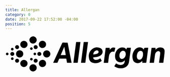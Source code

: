 ```yaml
---
title: Allergan
category: 0
date: 2017-09-22 17:52:00 -04:00
position: 5
---
```


<svg version="1.1"  xmlns="http://www.w3.org/2000/svg" xmlns:xlink="http://www.w3.org/1999/xlink" x="0px" y="0px"
	 viewBox="0 0 727.8 170" style="enable-background:new 0 0 727.8 170;" xml:space="preserve">
<g id="EfOrD9_1_">
<g>
<g>
<path d="M128.7,4.5c0.7,0.2,1.5,0.5,2.2,0.7c7.8,2.3,12.8,9.8,11.8,17.7c-1,7.9-7.7,14.3-15.6,14.5c-8.4,0.3-15.6-5.3-17.1-13.3
				c-1.7-8.7,4-17.3,12.8-19.2c0.5-0.1,1-0.3,1.5-0.4C125.8,4.5,127.3,4.5,128.7,4.5z"/>
<path d="M124.4,165.5c-1.8-0.6-3.7-1-5.4-1.9c-7.1-3.5-10.7-11.6-8.5-19.1c2.3-7.8,9.7-12.7,17.8-11.9
				c7.6,0.8,13.9,7.3,14.5,14.8c0.7,8.1-4.4,15.4-12.2,17.4c-0.8,0.2-1.5,0.4-2.2,0.6C127,165.5,125.7,165.5,124.4,165.5z"/>
<path d="M551.1,64.8c0.6-2.1,1.2-3.8,1.6-5.6c0.4-1.6,1.3-2.5,2.9-2.5c5.1,0,10.1,0,15.2,0.1c0.2,0,0.5,0.1,0.9,0.3
				c-0.3,2.4-0.5,4.7-0.8,7.1c-2.5,18.8-4.9,37.6-7.6,56.4c-1.7,11.7-7.3,21-18.3,26.4c-6.7,3.3-13.8,4.2-21.1,4
				c-8.9-0.2-17.1-2.7-24.7-7.3c-1-0.6-1.9-1.3-3-2.1c2.7-4.4,5.3-8.7,7.9-13c2.7,1.4,5.2,2.8,7.8,4c5.8,2.6,11.8,3.6,18.2,2.6
				c5.4-0.9,9.3-3.8,11.5-8.8c1.6-3.7,2.4-7.7,2.6-12.3c-1.1,1.1-1.8,1.7-2.5,2.4c-11.2,10.8-30.6,8.5-38.3-4.6
				c-2.4-4-3.3-8.4-3.6-12.9c-1-14.2,2.9-26.6,13.7-36.4c7.9-7.1,17.1-8.9,27.3-6.2c3.4,0.9,6,3,8.2,5.7
				C549.5,62.7,550.1,63.5,551.1,64.8z M548.4,85.5c-0.4-2.2-0.5-4.6-1.2-6.7c-1.4-4.7-4.6-7.7-9.7-8.2c-3.2-0.3-6.1,0.7-8.7,2.5
				c-7.2,4.8-10.9,15.6-8.8,25c2.2,9.4,11.2,12.7,19,6.9C545.5,100.1,548.1,93.4,548.4,85.5z"/>
<path d="M301.6,125.5c-0.7,0.1-1.3,0.2-1.9,0.2c-5.7,0-11.3,0-17,0c-1.4,0-2-0.4-2.2-1.9c-0.8-5.2-1.8-10.3-2.7-15.5
				c-0.2-1.3-0.8-1.7-2-1.7c-9.3,0-18.6,0-27.9,0c-1.8,0-2.8,1-3.5,2.6c-2.1,5-4.3,10-6.5,14.9c-0.3,0.7-1.2,1.5-1.8,1.5
				c-5.7,0.1-11.3,0.1-17,0.1c-0.3,0-0.6-0.1-1.1-0.2c0.4-1.1,0.8-2.1,1.2-3.1c13.1-28.8,26.2-57.6,39.3-86.4c1-2.2,2.3-3.1,4.7-3
				c6.1,0.2,12.3,0.1,18.4,0.1c1.5,0,2.2,0.4,2.5,2c4.1,21.4,8.2,42.8,12.4,64.2c1.5,7.9,3,15.7,4.6,23.6
				C301.4,123.6,301.5,124.4,301.6,125.5z M252.1,90.4c7.9,0,15.4,0,23.1,0c-2.2-12.6-4.3-25.1-6.5-37.5c-0.2,0-0.4,0-0.6-0.1
				C262.9,65.3,257.5,77.8,252.1,90.4z"/>
<path d="M630.1,65.2c0.7-2.3,1.3-4.1,1.8-5.9c0.5-1.7,1.5-2.4,3.3-2.4c4.6,0,9.2-0.1,13.7-0.1c0.5,0,1.1,0.1,1.8,0.1
				c-0.4,3-0.7,6-1.1,8.9c-2.4,18.3-4.8,36.6-7.2,54.8c-0.1,0.4-0.1,0.8-0.2,1.3c-0.6,3.8-0.6,3.8-4.6,3.8c-4.1,0-8.2,0-12.3,0
				c-1.4,0-1.9-0.5-1.8-1.9c0.1-2.1,0-4.2,0-6.3c-0.2-0.1-0.4-0.2-0.5-0.3c-0.7,0.8-1.3,1.6-2.1,2.4c-8.8,9-22.3,10.4-32.2,3.3
				c-4-2.9-6.6-6.8-7.8-11.4c-3.9-13.8-3.1-27.2,4.4-39.8c4-6.7,9.2-12.2,16.8-15c5.4-2,11-2.2,16.6-0.8c4,1,7.1,3.4,9.5,6.7
				C628.8,63.4,629.4,64.1,630.1,65.2z M626.9,86.7c0-1.4,0.1-2.9,0-4.3c-0.6-4.8-2.3-9-7.1-10.9c-4.9-2-9.3-0.6-13.1,2.9
				c-2.9,2.6-4.7,5.9-5.9,9.6c-2.3,6.8-3.1,13.6-0.5,20.5c2,5.3,6.3,7.7,11.9,6.9c4.2-0.6,7.3-3,9.6-6.4
				C625.6,99.5,627.2,93.3,626.9,86.7z"/>
<path d="M656.9,125.5c0.5-3.6,0.8-6.9,1.3-10.1c2.1-16.4,4.3-32.7,6.4-49.1c0.3-2.6,0.8-5.2,1-7.9c0.1-1.2,0.7-1.5,1.8-1.5
				c4.9,0,9.9,0,14.8,0c1.3,0,1.7,0.4,1.7,1.7c-0.1,2.1,0,4.3,0,7c1.1-1,1.9-1.7,2.6-2.4c7.8-7.9,17.2-9.7,27.6-6.8
				c6.8,1.9,11.4,8.2,11.2,15.8c-0.1,6.2-0.8,12.4-1.5,18.5c-1.3,11-2.8,21.9-4.1,32.8c-0.2,1.5-0.6,2.2-2.3,2.2
				c-5.2-0.1-10.5,0-15.7,0c-0.5,0-1.1-0.1-1.8-0.1c0.1-1.1,0.2-2.2,0.3-3.2c1.6-12.3,3.2-24.6,4.8-36.9c0.2-1.5,0.3-3.1,0.3-4.7
				c-0.1-5.9-5.3-9.9-11.1-8.1c-6.6,1.9-10.6,6.7-12.1,13.2c-1.2,5.1-1.5,10.4-2.2,15.6c-1,7.5-2,15.1-3,22.6
				c-0.1,0.6-0.8,1.5-1.3,1.5C669.4,125.5,663.3,125.5,656.9,125.5z"/>
<path d="M432.4,105c2.2,3.7,4.3,7.3,6.3,10.9c0.2,0.3-0.2,1.2-0.6,1.6c-4.7,4.3-10.3,6.8-16.4,8.5c-7.7,2.1-15.4,2-23-0.2
				c-8.2-2.3-14-7.6-16.4-15.8c-5.2-17.3-2.2-33.1,11.3-45.6c10.9-10.1,24-12,37.7-6.5C444.4,63,447,80,436.5,89.4
				c-6,5.4-13.3,8.2-21.1,9.6c-4.6,0.8-9.2,1.3-13.8,1.8c-1.5,0.2-1.8,0.8-1.6,2.1c0.6,4.8,4.6,8.5,10,9.2
				c7.6,0.9,14.2-1.7,20.5-5.6C431,105.9,431.6,105.5,432.4,105z M402.6,87.4c6.1-0.8,12.2-2.1,17.9-4.8c2.9-1.4,4.5-4.5,4.1-7.6
				c-0.7-4.7-4.8-7.3-10-6.2c-7.3,1.5-13.4,8.7-14,16.6C400.3,86.9,400.7,87.8,402.6,87.4z"/>
<path d="M376.5,30.6c-0.4,3.2-0.8,6.4-1.2,9.5c-2.2,17.3-4.5,34.5-6.7,51.8c-1.4,10.5-2.8,20.9-4,31.4c-0.2,1.9-1,2.5-2.8,2.4
				c-5-0.1-10-0.1-15,0c-1.7,0-2.2-0.5-2-2.2c1.5-11.4,3-22.8,4.5-34.2c1.9-14.4,3.7-28.8,5.6-43.2c0.6-4.7,1.2-9.4,1.8-14.2
				c0.1-0.9,0.4-1.6,1.5-1.6c5.8,0,11.6,0,17.4,0C375.8,30.3,376.1,30.4,376.5,30.6z"/>
<path d="M309.9,125.5c0.3-2.5,0.6-4.8,0.9-7.1c3.1-24,6.2-48,9.4-72c0.6-4.7,1.3-9.4,1.8-14.2c0.2-1.3,0.6-2,2.1-2
				c5.3,0.1,10.6,0.1,15.9,0c1.5,0,2,0.4,1.8,2c-3.5,26.7-7,53.5-10.5,80.2c-0.5,3.7-1,7.4-1.4,11.1c-0.2,1.4-0.6,2.1-2.2,2.1
				c-5.2-0.1-10.5,0-15.7,0C311.3,125.6,310.7,125.5,309.9,125.5z"/>
<path d="M448.1,125.4c0.4-3.4,0.8-6.7,1.3-10c2.4-18.2,4.7-36.4,7.1-54.6c0.6-4.6-0.4-3.8,4.3-3.9c4.2,0,8.4,0,12.7,0
				c1.4,0,1.8,0.5,1.8,1.8c-0.1,2.3,0,4.6,0,7.4c1.4-1.5,2.4-2.5,3.4-3.6c3.1-3.4,6.4-6.6,11.2-7c2.8-0.3,5.7,0.3,8.6,0.7
				c1.4,0.2,2.2,1.3,1.9,2.8c-1.3,5.4-2.7,10.8-4.1,16.5c-1-0.2-1.9-0.4-2.9-0.6c-6.1-1.3-11.2,0.4-15.2,5.2
				c-4.2,4.9-5.9,10.8-6.7,17.1c-1.1,9-2.2,17.9-3.3,26.9c-0.1,1-0.3,1.9-1.7,1.9c-5.7,0-11.5,0-17.2,0
				C448.9,125.7,448.6,125.6,448.1,125.4z"/>
<path d="M188.5,101.5c-9.1,0-16.6-7.5-16.6-16.5c0-9.1,7.5-16.6,16.8-16.5c9,0,16.4,7.5,16.4,16.5
				C205.1,94,197.5,101.5,188.5,101.5z"/>
<path d="M84.6,24.8c9.1,0,16.7,7.6,16.6,16.6c-0.1,9-7.7,16.6-16.5,16.5c-9.2,0-16.8-7.6-16.6-16.7
				C68.1,32.2,75.6,24.7,84.6,24.8z"/>
<path d="M84.6,145.2c-9,0-16.6-7.5-16.6-16.6c0-8.9,7.6-16.5,16.5-16.5c9.1,0,16.7,7.5,16.7,16.5
				C101.2,137.6,93.6,145.2,84.6,145.2z"/>
<path d="M185.6,128.6c0,9.2-7.3,16.7-16.4,16.7c-9.1,0-16.6-7.4-16.6-16.5c0-9.2,7.3-16.6,16.4-16.7
				C178.1,112,185.6,119.4,185.6,128.6z"/>
<path d="M65.2,101.5c-9.2,0-16.5-7.4-16.5-16.6c0-9.1,7.4-16.5,16.4-16.5c9.3,0,16.6,7.3,16.6,16.6
				C81.7,94.2,74.3,101.5,65.2,101.5z"/>
<path d="M185.6,41.3c0,9.3-7.5,16.8-16.7,16.6c-9.1-0.1-16.4-7.6-16.4-16.8c0.1-9.1,7.5-16.5,16.7-16.4
				C178.3,24.8,185.6,32.2,185.6,41.3z"/>
<path d="M129.1,53.7c0-5,4-9,9-9c5.2,0,9.2,4.1,9.2,9.2c-0.1,5-4.2,8.9-9.2,8.9C133,62.7,129,58.7,129.1,53.7z"/>
<path d="M129.1,116.3c0-5.1,4-9,9.1-9c5.1,0,9.1,4,9,9.1c0,5-4.1,9-9.2,8.9C133,125.2,129.1,121.2,129.1,116.3z"/>
<path d="M154.8,76.1c5.2,0,9.2,3.8,9.2,8.9c0.1,5-4,9-9.1,9c-5.1,0-9.1-3.9-9.1-9C145.8,80,149.7,76.1,154.8,76.1z"/>
<path d="M62.5,116.3c0,5.1-3.9,8.9-8.9,8.9c-5,0-9-4-9-9c0-5.1,3.9-9,9.1-9C58.8,107.3,62.5,111.2,62.5,116.3z"/>
<path d="M62.5,53.8c0,5.1-3.9,8.9-8.9,8.9c-5.1,0-9-4.1-9-9.1c0.1-4.9,4-8.8,8.9-8.8C58.7,44.8,62.6,48.6,62.5,53.8z"/>
<path d="M31.7,76.1c5.1,0,9,3.9,9,8.9c0,5.1-4,8.9-9.2,8.9c-5.1,0-8.8-3.8-8.8-9C22.7,79.8,26.5,76.1,31.7,76.1z"/>
<path d="M8.6,79c3.4,0,5.9,2.5,5.9,6c0,3.4-2.5,6-5.9,6c-3.4,0-6.1-2.7-6-6.1C2.6,81.6,5.3,79,8.6,79z"/>
<path d="M37.6,63.2c0,3.3-2.7,6-5.9,6c-3.3,0-6.1-2.7-6.1-6c0-3.3,2.6-5.9,5.9-6C35,57.2,37.6,59.8,37.6,63.2z"/>
<path d="M31.6,100.8c3.4,0,6,2.7,6,6.1c0,3.3-2.7,5.9-6,5.9c-3.4,0-6-2.7-6-6.1C25.6,103.4,28.4,100.7,31.6,100.8z"/>
<path d="M118.6,115.1c-3.3-0.1-6.1-2.9-6-6c0.1-3.1,3.1-5.8,6.3-5.7c3.2,0.1,5.9,3,5.7,6C124.5,112.6,121.8,115.2,118.6,115.1z"
				/>
<path d="M118.7,54.9c3.2,0,5.9,2.7,5.9,5.8c0,3.1-2.7,5.8-5.9,5.9c-3.2,0.1-6.1-2.8-6.2-5.9C112.6,57.6,115.4,54.9,118.7,54.9z"
				/>
<path d="M134.3,79.1c3.3,0,5.8,2.5,5.9,5.9c0.1,3.3-2.5,6-5.7,6c-3.3,0-5.9-2.5-6-5.8C128.4,81.8,131,79.1,134.3,79.1z"/>
</g>
</g>
</g>
</svg>

